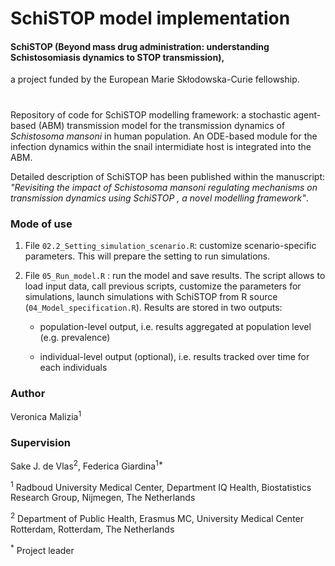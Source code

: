 # SchiSTOP model implementation

#### SchiSTOP (Beyond mass drug administration: understanding Schistosomiasis dynamics to STOP transmission), 

a project funded by the European Marie Skłodowska-Curie fellowship.

#

Repository of code for SchiSTOP modelling framework: a stochastic agent-based (ABM) transmission model for the transmission dynamics of *Schistosoma mansoni* in human population. An ODE-based module for the infection dynamics within the snail intermidiate host is integrated into the ABM.

Detailed description of SchiSTOP has been published within the manuscript: *"Revisiting the impact of Schistosoma mansoni regulating mechanisms on transmission dynamics using SchiSTOP , a novel modelling framework"*.

### **Mode of use**

1.  File `02.2_Setting_simulation_scenario.R`: customize scenario-specific parameters. This will prepare the setting to run simulations.

2.  File `05_Run_model.R` : run the model and save results. The script allows to load input data, call previous scripts, customize the parameters for simulations, launch simulations with SchiSTOP from R source (`04_Model_specification.R`). Results are stored in two outputs:

    -   population-level output, i.e. results aggregated at population level (e.g. prevalence)

    -   individual-level output (optional), i.e. results tracked over time for each individuals

### **Author**

Veronica Malizia<sup>1</sup>

### **Supervision**

Sake J. de Vlas<sup>2</sup>, Federica Giardina<sup>1*</sup>

<sup>1</sup> Radboud University Medical Center, Department IQ Health, Biostatistics Research Group, Nijmegen, The Netherlands

<sup>2</sup> Department of Public Health, Erasmus MC, University Medical Center Rotterdam, Rotterdam, The Netherlands

<sup>*</sup> Project leader
